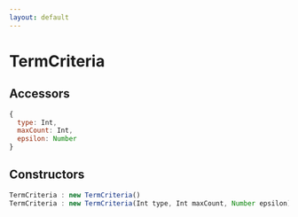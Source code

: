 ```yaml
---
layout: default
---
```


# TermCriteria

## Accessors
``` javascript
{
  type: Int,
  maxCount: Int,
  epsilon: Number
}
```

<a name="constructors"></a>

## Constructors
``` javascript
TermCriteria : new TermCriteria()
TermCriteria : new TermCriteria(Int type, Int maxCount, Number epsilon)
```